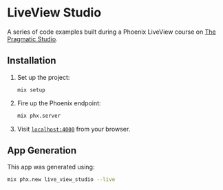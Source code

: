 # LiveView Studio

A series of code examples built during a Phoenix LiveView course on 
[The Pragmatic Studio](https://pragmaticstudio.com/courses/phoenix-liveview).

## Installation

1. Set up the project:

    ```sh
    mix setup
    ```

2. Fire up the Phoenix endpoint:

    ```sh
    mix phx.server
    ```

3. Visit [`localhost:4000`](http://localhost:4000) from your browser.

## App Generation

This app was generated using:

```sh
mix phx.new live_view_studio --live
```
